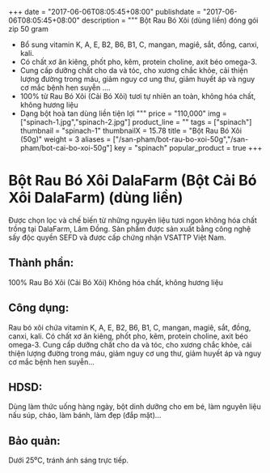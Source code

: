 +++
date = "2017-06-06T08:05:45+08:00"
publishdate = "2017-06-06T08:05:45+08:00"
description = """
Bột Rau Bó Xôi (dùng liền) đóng gói zip 50 gram

* Bổ sung vitamin K, A, E, B2, B6, B1, C, mangan, magiê, sắt, đồng, canxi, kali. 
* Có chất xơ ăn kiêng, phốt pho, kẽm, protein choline, axit béo omega-3. 
* Cung cấp dưỡng chất cho da và tóc, cho xương chắc khỏe, cải thiện lượng đường trong máu, giảm nguy cơ ung thư, giảm huyết áp và nguy cơ mắc bệnh hen suyễn ....
* 100% từ Rau Bó Xôi (Cải Bó Xôi) tươi tự nhiên an toàn, không hóa chất, không hương liệu
* Dạng bột hoà tan dùng liền tiện lợi
"""
price = "110,000"
img = ["spinach-1.jpg","spinach-2.jpg"]
product_line = ""
tags = ["spinach"]
thumbnail = "spinach-1"
thumbnailX = 15.78
title = "Bột Rau Bó Xôi (50g)"
weight = 3
aliases = ["/san-pham/bot-rau-bo-xoi-50g","/san-pham/bot-cai-bo-xoi-50g"]
key = "spinach"
popular_product = true
+++

# Bột Rau Bó Xôi DalaFarm (Bột Cải Bó Xôi DalaFarm) (dùng liền)

Được chọn lọc và chế biến từ những nguyên liệu 
tươi ngon không hóa chất trồng tại DalaFarm, Lâm Đồng. Sản phẩm được 
sản xuất bằng công nghệ sấy độc quyền SEFD và được cấp chứng nhận 
VSATTP Việt Nam.

## Thành phần: 
100% Rau Bó Xôi (Cải Bó Xôi)
Không hóa chất, không hương liệu

## Công dụng: 
Rau bó xôi chứa vitamin K, A, E, B2, B6, B1, C, mangan, magiê, sắt, đồng, canxi, kali. Có chất xơ ăn kiêng, phốt pho, kẽm, protein choline, axit béo omega-3. Cung cấp dưỡng chất cho da và tóc, cho xương chắc khỏe, cải thiện lượng đường trong máu, giảm nguy cơ ung thư, giảm huyết áp và nguy cơ mắc bệnh hen suyễn...

## HDSD:  
Dùng làm thức uống hàng ngày, 
bột dinh dưỡng cho em bé, làm 
nguyên liệu nấu súp, cháo, làm 
bánh, làm đẹp (đắp mặt)…

## Bảo quản: 
Dưới 25⁰C, tránh ánh sáng trực tiếp.
